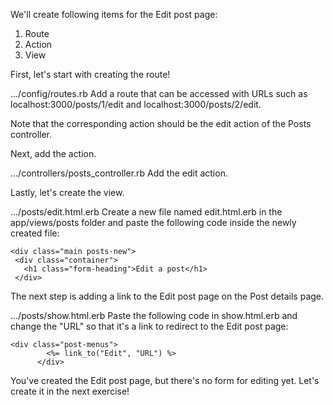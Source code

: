 We'll create following items for the Edit post page:
1. Route
2. Action
3. View 
 
First, let's start with creating the route!
  
.../config/routes.rb
Add a route that can be accessed with URLs such as localhost:3000/posts/1/edit and localhost:3000/posts/2/edit.
  
Note that the corresponding action should be the edit action of the Posts controller.


Next, add the action.
  
.../controllers/posts_controller.rb
Add the edit action.


Lastly, let's create the view.
  
.../posts/edit.html.erb
Create a new file named 
edit.html.erb
 in the app/views/posts folder and paste the following code inside the newly created file: 
 ```
 <div class="main posts-new">
  <div class="container">
    <h1 class="form-heading">Edit a post</h1>
  </div>
 ```
 
 The next step is adding a link to the Edit post page on the Post details page.
  
.../posts/show.html.erb
Paste the following code in show.html.erb and change the "URL" so that it's a link to redirect to the Edit post page:
```
<div class="post-menus">
        <%= link_to("Edit", "URL") %>
      </div>
```
You've created the Edit post page, but there's no form for editing yet.
Let's create it in the next exercise!
